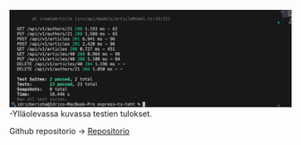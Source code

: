 ![KUVAKAAPPAUS](./images/testit.png)
-Ylläolevassa kuvassa testien tulokset.

Github repositorio -> [Repositorio](https://github.com/BerIdr/express-ts-teht)